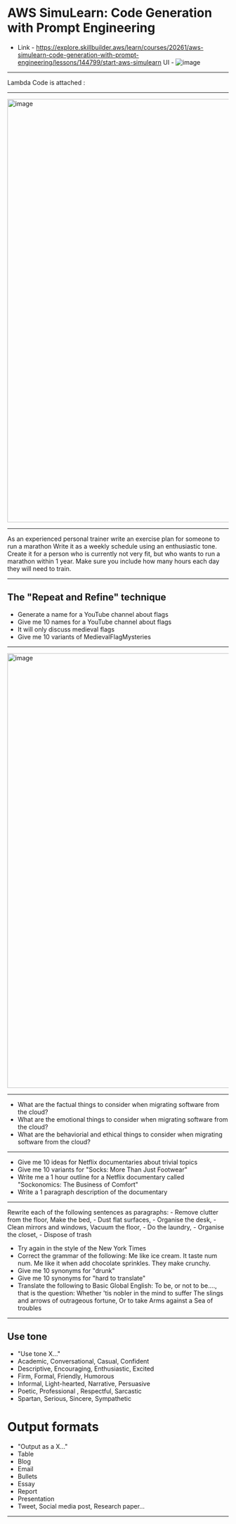 # AWS SimuLearn: Code Generation with Prompt Engineering

- Link - https://explore.skillbuilder.aws/learn/courses/20261/aws-simulearn-code-generation-with-prompt-engineering/lessons/144799/start-aws-simulearn
UI -
![image](https://github.com/user-attachments/assets/4890ee67-5c43-419b-a242-4b2f25903802)
-----
Lambda Code is attached :



--------------
<img width="963" alt="image" src="https://github.com/user-attachments/assets/f2cb83bd-cdb7-4494-8ed4-741437ad2514" />  


----------------
As an experienced personal trainer write an exercise plan for someone to run a marathon
Write it as a weekly schedule using an enthusiastic tone. Create it for a person who is
currently not very fit, but who wants to run a marathon within 1 year. Make sure you
include how many hours each day they will need to train. 

--------
## The "Repeat and Refine" technique
- Generate a name for a YouTube channel about flags
- Give me 10 names for a YouTube channel about flags
- It will only discuss medieval flags
- Give me 10 variants of MedievalFlagMysteries 
------
<img width="989" alt="image" src="https://github.com/user-attachments/assets/50d0c6c0-b3ab-4718-86d4-53061d3d362d" />

----
- What are the factual things to consider when migrating software from the cloud?
- What are the emotional things to consider when migrating software from the cloud?
- What are the behaviorial and ethical things to consider when migrating software from the cloud?

------
- Give me 10 ideas for Netflix documentaries about trivial topics
- Give me 10 variants for "Socks: More Than Just Footwear"
- Write me a 1 hour outline for a Netflix documentary called "Sockonomics: The Business of Comfort"
- Write a 1 paragraph description of the documentary

-----
Rewrite each of the following sentences as paragraphs: - Remove clutter from the floor,  Make the bed, - Dust flat surfaces, - Organise the desk, - Clean mirrors and windows, Vacuum the floor, - Do the laundry, - Organise the closet, - Dispose of trash
- Try again in the style of the New York Times
- Correct the grammar of the following: Me like ice cream. It taste num num. Me like it when add chocolate sprinkles. They make crunchy.
- Give me 10 synonyms for "drunk"
- Give me 10 synonyms for "hard to translate"
- Translate the following to Basic Global English: To be, or not to be...., that is the question: Whether 'tis nobler in the mind to suffer The slings and arrows of outrageous
fortune, Or to take Arms against a Sea of troubles

----

## Use tone
- "Use tone X…"
- Academic, Conversational, Casual, Confident
- Descriptive, Encouraging, Enthusiastic, Excited
- Firm, Formal, Friendly, Humorous
- Informal, Light-hearted, Narrative, Persuasive
- Poetic, Professional , Respectful, Sarcastic
- Spartan, Serious, Sincere, Sympathetic

# Output formats
- "Output as a X…"
- Table
- Blog
- Email
- Bullets
- Essay
- Report
- Presentation
- Tweet, Social media post, Research paper…


----


